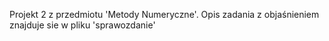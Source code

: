 Projekt 2 z przedmiotu 'Metody Numeryczne'. Opis zadania z objaśnieniem znajduje sie w pliku 'sprawozdanie'
